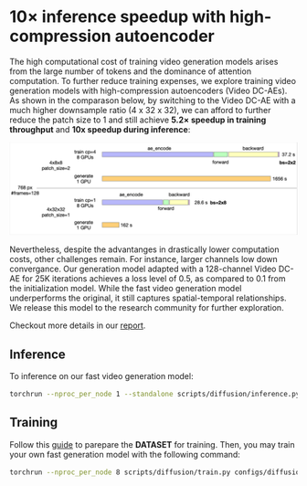 # 10× inference speedup with high-compression autoencoder


The high computational cost of training video generation models arises from the
large number of tokens and the dominance of attention computation. To further reduce training expenses,
we explore training video generation models with high-compression autoencoders (Video DC-AEs). As shown in the comparason below, by switching to the Video DC-AE with a much higher downsample ratio (4 x 32 x 32), we can afford to further reduce the patch size to 1 and still achieve __5.2× speedup in training throughput__ and __10x speedup during inference__:

![opensorav2_speed](https://github.com/hpcaitech/Open-Sora-Demo/blob/main/readme/hcae_opensorav2_speed.png)


Nevertheless, despite the advantanges in drastically lower computation costs, other challenges remain. For instance, larger channels low down convergance. Our generation model adapted with a 128-channel Video DC-AE for 25K iterations achieves a loss level of 0.5, as compared to 0.1 from the initialization model. While the fast video generation model underperforms the original, it still captures spatial-temporal
relationships. We release this model to the research community for further exploration.

Checkout more details in our [report]().

## Inference

To inference on our fast video generation model:

```bash
torchrun --nproc_per_node 1 --standalone scripts/diffusion/inference.py configs/diffusion/inference/high_compression.py --prompt "The story of a robot's life in a cyberpunk setting." 
```

## Training
Follow this [guide](./train.md#prepare-dataset) to parepare the __DATASET__ for training.
Then, you may train your own fast generation model with the following command:
```bash
torchrun --nproc_per_node 8 scripts/diffusion/train.py configs/diffusion/train/high_compression.py --dataset.data-path datasets/pexels_45k_necessary.csv
```
